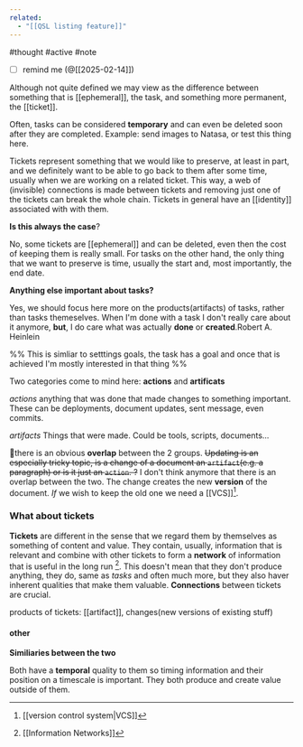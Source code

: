 ```yaml
---
related:
  - "[[QSL listing feature]]"
---
```

#thought #active #note 

- [ ] remind me (@[[2025-02-14]])

Although not quite defined we may view as the difference between something that is [[ephemeral]], the task, and something more permanent, the [[ticket]].

Often, tasks can be considered **temporary** and can even be deleted soon after they are completed.
Example: send images to Natasa, or test this thing here.

Tickets represent something that we would like to preserve, at least in part, and we definitely want to be able to go back to them after some time, usually when we are working on a related ticket. This way, a web  of (invisible) connections is made between tickets and removing just one of the tickets can break the whole chain.
Tickets in general have an [[identity]] associated with with them.

**Is this always the case**?

No, some tickets are [[ephemeral]] and can be deleted, even then the cost of keeping them is really small.
For tasks on the other hand, the only thing that we want to preserve is time, usually the start and, most importantly, the end date.

**Anything else important about tasks?**

Yes, we should focus here more on the products(artifacts) of tasks, rather  than tasks themeselves. When I'm done with a task I don't really care about it anymore, **but**, I do care what was actually **done** or **created**.Robert A. Heinlein

%% This is simliar to setttings goals, the task has a goal and once that is achieved I'm mostly interested in that thing %%

Two categories come to mind here: **actions** and **artificats**

*actions*
 anything that was done that made changes to something important. These can be deployments, document updates, sent message, even commits.

*artifacts*
 Things that were made. Could be tools, scripts, documents...

📔there is an obvious **overlap** between the 2 groups. 
~~Updating is an especially tricky topic, is a change of a document an `artifact`(e.g. a paragraph) or is it just an `action`. ?~~
I don't think anymore that there is an overlap between the two. The change creates the new **version** of the document. *If* we wish to keep the old one we need a [[VCS]][^1].

### What about tickets

**Tickets** are different in  the sense that we regard them by themselves as something of content and value. They contain, usually, information that is relevant and combine with other tickets to form a **network** of information that is useful in the long run [^2].
This doesn't mean that they don't produce anything, they do, same as *tasks* and often much more, but they also haver inherent qualities that make them valuable.
**Connections** between tickets are crucial.

products of tickets: [[artifact]], changes(new versions of existing stuff)

#### other 


**Similiaries between the two**

Both have a **temporal** quality to them so timing information and their position on a timescale is important.
They both produce and create value outside of them.

[^1]: [[version control system|VCS]]
[^2]: [[Information Networks]]